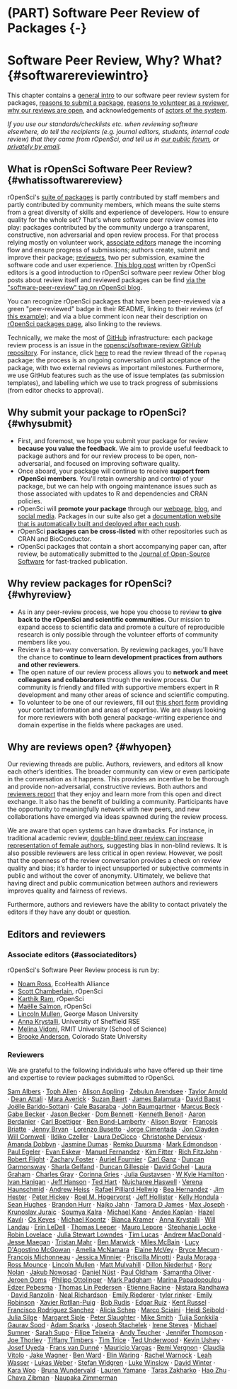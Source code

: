 #  (PART) Software Peer Review of Packages {-}

# Software Peer Review, Why? What? {#softwarereviewintro}

<div class="summaryblock">
<p>This chapter contains a <a href="#whatissoftwarereview">general intro</a> to our software peer review system for packages, <a href="#whysubmit">reasons to submit a package</a>, <a href="#whyreview">reasons to volunteer as a reviewer</a>, <a href="#whyopen">why our reviews are open</a>, and acknowledgements of <a href="#editors-and-reviewers">actors of the system</a>.</p>
<p><em>If you use our standards/checklists etc. when reviewing software elsewhere, do tell the recipients (e.g. journal editors, students, internal code review) that they came from rOpenSci, and tell us in <a href="https://discuss.ropensci.org/c/usecases">our public forum</a>, or <a href="https://ropensci.org/contact/">privately by email</a>.</em></p>
</div>

## What is rOpenSci Software Peer Review? {#whatissoftwarereview}

rOpenSci's [suite of packages](https://ropensci.org/packages/) is partly contributed by staff members and partly contributed by community members, which means the suite stems from a great diversity of skills and experience of developers. How to ensure quality for the whole set? That's where software peer review comes into play: packages contributed by the community undergo a transparent, constructive, non adversarial and open review process. For that process relying mostly on volunteer work, [associate editors](#associateditors) manage the incoming flow and ensure progress of submissions; authors create, submit and improve their package; [reviewers](#reviewers), two per submission, examine the software code and user experience. [This blog post](https://www.numfocus.org/blog/how-ropensci-uses-code-review-to-promote-reproducible-science/) written by rOpenSci editors is a good introduction to rOpenSci software peer review  Other blog posts about review itself and reviewed packages can be find [via the "software-peer-review" tag on rOpenSci blog](https://ropensci.org/tags/software-peer-review/).

You can recognize rOpenSci packages that have been peer-reviewed via a green "peer-reviewed" badge in their README, linking to their reviews (cf [this example](https://github.com/ropensci/restez#locally-query-genbank-)); and via a blue comment icon near their description on [rOpenSci packages page](https://ropensci.org/packages/), also linking to the reviews.

Technically, we make the most of [GitHub](https://github.com/) infrastructure: each package review process is an issue in the [ropensci/software-review GitHub repository](https://github.com/ropensci/software-review/). For instance, click [here](https://github.com/ropensci/software-review/issues/24) to read the review thread of the `ropenaq` package: the process is an ongoing conversation until acceptance of the package, with two external reviews as important milestones. Furthermore, we use GitHub features such as the use of issue templates (as submission templates), and labelling which we use to track progress of submissions (from editor checks to approval).

## Why submit your package to rOpenSci? {#whysubmit}

-   First, and foremost, we hope you submit your package for review **because you value the feedback**.  We aim to provide useful feedback to package authors and for our review process to be open, non-adversarial, and focused on improving software quality.
-   Once aboard, your package will continue to receive **support from rOpenSci members**.  You'll retain ownership and control of your package, but we can help with ongoing maintenance issues such as those associated with updates to R and dependencies and CRAN policies.
-   rOpenSci will **promote your package** through our [webpage](https://ropensci.org/packages/), [blog](https://ropensci.org/blog/), and [social media](https://twitter.com/ropensci). Packages in our suite also get a [documentation website that is automatically built and deployed after each push](#docsropensci).
-   rOpenSci **packages can be cross-listed** with other repositories such as CRAN and BioConductor.
-   rOpenSci packages that contain a short accompanying paper can, after review, be automatically submitted to the [Journal of Open-Source Software](https://joss.theoj.org/) for fast-tracked publication.

## Why review packages for rOpenSci? {#whyreview}

-   As in any peer-review process, we hope you choose to review **to give back to the rOpenSci and scientific communities.**  Our mission to expand access to scientific data and promote a culture of reproducible research is only possible through the volunteer efforts of community members like you.
-   Review is a two-way conversation. By reviewing packages, you'll have the chance to **continue to learn development practices from authors and other reviewers**.
-   The open nature of our review process allows you to **network and meet colleagues and collaborators** through the review process. Our community is friendly and filled with supportive members expert in R development and many other areas of science and scientific computing.
-   To volunteer to be one of our reviewers, fill out [this short form](https://ropensci.org/onboarding/) providing your contact information and areas of expertise. We are always looking for more reviewers with both general package-writing experience and domain expertise in the fields where packages are used.


## Why are reviews open? {#whyopen}

Our reviewing threads are public. Authors, reviewers, and editors all know each other’s identities. The broader community can view or even participate in the conversation as it happens. This provides an incentive to be thorough and provide non-adversarial, constructive reviews. Both authors and [reviewers report](https://ropensci.org/tags/reviewer/) that they enjoy and learn more from this open and direct exchange. It also has the benefit of building a community. Participants have the opportunity to meaningfully network with new peers, and new collaborations have emerged via ideas spawned during the review process.

We are aware that open systems can have drawbacks. For instance, in traditional academic review, [double-blind peer review can increase representation of female authors](https://www.sciencedirect.com/science/article/pii/S0169534707002704), suggesting bias in non-blind reviews. It is also possible reviewers are less critical in open review. However, we posit that the openness of the review conversation provides a check on review quality and bias; it’s harder to inject unsupported or subjective comments in public and without the cover of anonymity. Ultimately, we believe that having direct and public communication between authors and reviewers improves quality and fairness of reviews.

Furthermore, authors and reviewers have the ability to contact privately the editors if they have any doubt or question.


## Editors and reviewers

### Associate editors {#associateditors}

rOpenSci's Software Peer Review process is run by:

* [Noam Ross](https://github.com/noamross), EcoHealth Alliance
* [Scott Chamberlain](https://github.com/sckott), rOpenSci
* [Karthik Ram](https://github.com/karthik), rOpenSci
* [Maëlle Salmon](https://github.com/maelle), rOpenSci
* [Lincoln Mullen](https://github.com/lmullen), George Mason University
* [Anna Krystalli](https://github.com/annakrystalli), University of Sheffield RSE
* [Melina Vidoni](https://github.com/melvidoni), RMIT University (School of Science)
* [Brooke Anderson](https://github.com/geanders), Colorado State University


### Reviewers

We are grateful to the following individuals who have offered up their time and expertise to review packages submitted to rOpenSci.

[Sam Albers](https://github.com/boshek) · [Toph Allen](https://github.com/toph-allen) · [Alison Appling](https://github.com/aappling-usgs) · [Zebulun Arendsee](https://github.com/arendsee) · [Taylor Arnold](https://github.com/statsmaths) · [Dean Attali](https://github.com/daattali) · [Mara Averick](https://github.com/batpigandme) · [Suzan Baert](https://github.com/suzanbaert) · [James Balamuta](https://github.com/coatless) · [David Bapst](https://github.com/dwbapst) · [Joëlle Barido-Sottani](https://github.com/bjoelle) · [Cale Basaraba](https://github.com/calebasaraba) · [John Baumgartner](https://github.com/johnbaums) · [Marcus Beck](https://github.com/fawda123) · [Gabe Becker](https://github.com/gmbecker) · [Jason Becker](https://github.com/jsonbecker) · [Dom Bennett](https://github.com/DomBennett) · [Kenneth Benoit](https://github.com/kbenoit) · [ Aaron Berdanier](https://github.com/berdaniera) · [Carl Boettiger](https://github.com/cboettig) · [Ben Bond-Lamberty](https://github.com/bpbond) · [Alison Boyer](https://github.com/alisonboyer) · [François Briatte](https://github.com/briatte) · [Jenny Bryan](https://github.com/jennybc) · [Lorenzo Busetto](https://github.com/lbusett) · [Jorge Cimentada](https://github.com/cimentadaj) · [Jon Clayden](https://github.com/jonclayden) · [Will Cornwell](https://github.com/wcornwell) · [Ildiko Czeller](https://github.com/czeildi) · [Laura DeCicco](https://github.com/ldecicco-usgs) · [Christophe Dervieux](https://github.com/cderv) · [Amanda Dobbyn](https://github.com/aedobbyn) · [Jasmine Dumas](https://github.com/jasdumas) · [Remko Duursma](https://github.com/RemkoDuursma) · [Mark Edmondson](https://github.com/MarkEdmondson1234) · [Paul Egeler](https://github.com/pegeler) · [Evan Eskew](https://github.com/eveskew) · [Manuel Fernandez](https://github.com/manuramon) · [Kim Fitter](https://github.com/kimnewzealand) · [Rich FitzJohn](https://github.com/richfitz) · [Robert Flight](https://github.com/rmflight) · [Zachary Foster](https://github.com/zachary-foster) · [Auriel Fournier](https://github.com/aurielfournier) · [Carl Ganz](https://github.com/carlganz) · [Duncan Garmonsway](https://github.com/nacnudus) · [Sharla Gelfand](https://github.com/sharlagelfand) · [Duncan Gillespie](https://github.com/dosgillespie) · [David Gohel](https://github.com/davidgohel) · [Laura Graham](https://github.com/laurajanegraham) · [Charles Gray](https://github.com/softloud) · [Corinna Gries](https://github.com/cgries) · [Julia Gustavsen](https://github.com/joolia) · [W Kyle Hamilton](https://github.com/kylehamilton) · [Ivan Hanigan](https://github.com/ivanhanigan) · [Jeff Hanson](https://github.com/jeffreyhanson) · [Ted Hart](https://github.com/emhart) · [Nujcharee Haswell](https://github.com/nujcharee) · [Verena Haunschmid](https://github.com/expectopatronum) · [Andrew Heiss](https://github.com/andrewheiss) · [Rafael Pilliard Hellwig](https://github.com/rtaph) · [Bea Hernandez](https://github.com/chucheria) · [Jim Hester](https://github.com/jimhester) · [Peter Hickey](https://github.com/PeteHaitch) · [Roel M. Hogervorst](https://github.com/rmhogervorst) · [Jeff Hollister](https://github.com/jhollist) · [Kelly Hondula](https://github.com/khondula ) · [Sean Hughes](https://github.com/seaaan) · [Brandon Hurr](https://github.com/bhive01) · [Najko Jahn](https://github.com/njahn82) · [Tamora D James](https://github.com/tdjames1) · [Max Joseph](https://github.com/mbjoseph) · [Krunoslav Juraic](https://github.com/kjuraic) · [Soumya Kalra](https://github.com/sokal1456) · [Michael Kane](https://github.com/kaneplusplus) · [Andee Kaplan](https://github.com/andeek) · [Hazel Kavılı](https://github.com/UniversalTourist) · [Os Keyes](https://github.com/Ironholds) · [Michael Koontz](https://github.com/mikoontz) · [Bianca Kramer](https://github.com/bmkramer) · [Anna Krystalli](https://github.com/annakrystalli) · [Will Landau](https://github.com/wlandau) · [Erin LeDell](https://github.com/ledell) · [Thomas Leeper](https://github.com/leeper) · [Mauro Lepore](https://github.com/maurolepore) · [Stephanie Locke](https://github.com/stephlocke) · [Robin Lovelace](https://github.com/Robinlovelace) · [Julia Stewart Lowndes](https://github.com/jules32) · [Tim Lucas](https://github.com/timcdlucas) · [Andrew MacDonald](https://github.com/aammd) · [Jesse Maegan](https://github.com/kierisi) · [Tristan Mahr](https://github.com/tjmahr) · [Ben Marwick](https://github.com/benmarwick) · [Miles McBain](https://github.com/milesmcbain) · [Lucy D'Agostino McGowan](https://github.com/LucyMcGowan) · [Amelia McNamara](https://github.com/ameliamn) · [Elaine McVey](https://github.com/eamcvey) · [Bryce Mecum](https://github.com/amoeba) · [Francois Michonneau](https://github.com/fmichonneau) · [Jessica Minnier](https://github.com/jminnier) · [Priscilla Minotti](https://github.com/pmnatural) · [Paula Moraga](https://github.com/Paula-Moraga) · [Ross Mounce](https://github.com/rossmounce) · [Lincoln Mullen](https://github.com/lmullen) · [Matt Mulvahill](https://github.com/mmulvahill) · [Dillon Niederhut](https://github.com/deniederhut) · [Rory Nolan](https://github.com/rorynolan) · [Jakub Nowosad](https://github.com/Nowosad) · [Daniel Nüst](https://github.com/nuest) · [Paul Oldham](https://github.com/poldham) · [Samantha Oliver](https://github.com/limnoliver) · [Jeroen Ooms](https://github.com/jeroen) · [Philipp Ottolinger](https://github.com/ottlngr) · [Mark Padgham](https://github.com/mpadge) · [Marina Papadopoulou](https://github.com/marinapapa) · [Edzer Pebesma](https://github.com/edzer) · [Thomas Lin Pedersen](https://github.com/thomasp85) · [Etienne Racine](https://github.com/etiennebr) · [Nistara Randhawa](https://github.com/nistara) · [David Ranzolin](https://github.com/daranzolin) · [Neal Richardson](https://github.com/nealrichardson) · [Emily Riederer](https://github.com/emilyriederer) · [tyler rinker](https://github.com/trinker) · [Emily Robinson](https://github.com/robinsones) · [Xavier Rotllan-Puig](https://github.com/xavi-rp) · [Bob Rudis](https://github.com/hrbrmstr) · [Edgar Ruiz](https://github.com/edgararuiz) · [Kent Russel](https://github.com/timelyportfolio) · [Francisco Rodriguez Sanchez](https://github.com/Pakillo) · [Alicia Schep](https://github.com/AliciaSchep) · [Marco Sciaini](https://github.com/marcosci) · [Heidi Seibold](https://github.com/HeidiSeibold) · [Julia Silge](https://github.com/juliasilge) · [Margaret Siple](https://github.com/mcsiple) · [Peter Slaughter](https://github.com/gothub) · [Mike Smith](https://github.com/grimbough) · [Tuija Sonkkila](https://github.com/tts) · [Gaurav Sood](https://github.com/soodoku) · [Adam Sparks](https://github.com/adamhsparks) · [Joseph Stachelek](https://github.com/jsta) · [Irene Steves](https://github.com/isteves) · [Michael Sumner](https://github.com/mdsumner) · [Sarah Supp](https://github.com/sarahsupp) · [Filipe Teixeira](https://github.com/FilipeamTeixeira) · [Andy Teucher](https://github.com/ateucher) · [Jennifer Thompson](https://github.com/jenniferthompson) · [Joe Thorley](https://github.com/joethorley) · [Tiffany Timbers](https://github.com/ttimbers) · [Tim Trice](https://github.com/timtrice) · [Ted Underwood](https://github.com/tedunderwood) · [Kevin Ushey](https://github.com/kevinushey) · [Josef Uyeda](https://github.com/uyedaj) · [Frans van Dunné](https://github.com/FvD) · [Mauricio Vargas](https://github.com/pachamaltese) · [Remi Vergnon](https://github.com/remsamp) · [Claudia Vitolo](https://github.com/cvitolo) · [Jake Wagner](https://github.com/jacobpwagner) · [Ben Ward](https://github.com/BenJWard) · [Elin Waring](https://github.com/elinw) · [Rachel Warnock](https://github.com/rachelwarnock) · [Leah Wasser](https://github.com/lwasser) · [Lukas Weber](https://github.com/lmweber) · [Stefan Widgren](https://github.com/stewid) · [Luke Winslow](https://github.com/lawinslow) · [David Winter](https://github.com/dwinter) · [Kara Woo](https://github.com/karawoo) · [Bruna Wundervald](https://github.com/brunaw) · [Lauren Yamane](https://github.com/layamane) · [Taras Zakharko](https://github.com/tzakharko) · [Hao Zhu](https://github.com/haozhu233) · [Chava Zibman](https://github.com/czibman) · [Naupaka Zimmerman](https://github.com/naupaka)
